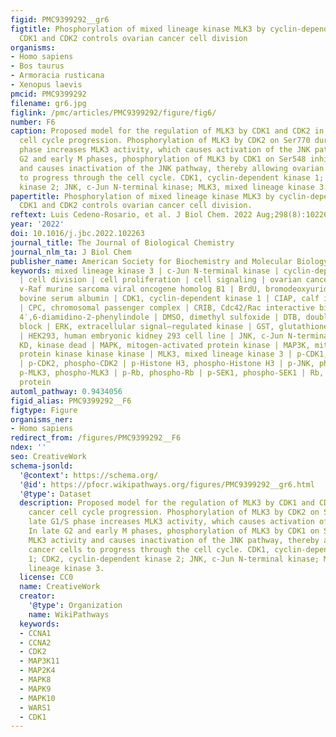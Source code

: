 ```yaml
---
figid: PMC9399292__gr6
figtitle: Phosphorylation of mixed lineage kinase MLK3 by cyclin-dependent kinases
  CDK1 and CDK2 controls ovarian cancer cell division
organisms:
- Homo sapiens
- Bos taurus
- Armoracia rusticana
- Xenopus laevis
pmcid: PMC9399292
filename: gr6.jpg
figlink: /pmc/articles/PMC9399292/figure/fig6/
number: F6
caption: Proposed model for the regulation of MLK3 by CDK1 and CDK2 in ovarian cancer
  cell cycle progression. Phosphorylation of MLK3 by CDK2 on Ser770 during late G1/S
  phase increases MLK3 activity, which causes activation of the JNK pathway. In late
  G2 and early M phases, phosphorylation of MLK3 by CDK1 on Ser548 inhibits MLK3 activity
  and causes inactivation of the JNK pathway, thereby allowing ovarian cancer cells
  to progress through the cell cycle. CDK1, cyclin-dependent kinase 1; CDK2, cyclin-dependent
  kinase 2; JNK, c-Jun N-terminal kinase; MLK3, mixed lineage kinase 3.
papertitle: Phosphorylation of mixed lineage kinase MLK3 by cyclin-dependent kinases
  CDK1 and CDK2 controls ovarian cancer cell division.
reftext: Luis Cedeno-Rosario, et al. J Biol Chem. 2022 Aug;298(8):102263.
year: '2022'
doi: 10.1016/j.jbc.2022.102263
journal_title: The Journal of Biological Chemistry
journal_nlm_ta: J Biol Chem
publisher_name: American Society for Biochemistry and Molecular Biology
keywords: mixed lineage kinase 3 | c-Jun N-terminal kinase | cyclin-dependent kinase
  | cell division | cell proliferation | cell signaling | ovarian cancer | B-Raf,
  v-Raf murine sarcoma viral oncogene homolog B1 | BrdU, bromodeoxyuridine | BSA,
  bovine serum albumin | CDK1, cyclin-dependent kinase 1 | CIAP, calf intestinal phosphatase
  | CPC, chromosomal passenger complex | CRIB, Cdc42/Rac interactive binding | DAPI,
  4′,6-diamidino-2-phenylindole | DMSO, dimethyl sulfoxide | DTB, double thymidine
  block | ERK, extracellular signal–regulated kinase | GST, glutathione-S-transferase
  | HEK293, human embryonic kidney 293 cell line | JNK, c-Jun N-terminal kinase |
  KD, kinase dead | MAPK, mitogen-activated protein kinase | MAP3K, mitogen-activated
  protein kinase kinase kinase | MLK3, mixed lineage kinase 3 | p-CDK1, phospho-CDK1
  | p-CDK2, phospho-CDK2 | p-Histone H3, phospho-Histone H3 | p-JNK, phospho-JNK |
  p-MLK3, phospho-MLK3 | p-Rb, phospho-Rb | p-SEK1, phospho-SEK1 | Rb, retinoblastoma
  protein
automl_pathway: 0.9434056
figid_alias: PMC9399292__F6
figtype: Figure
organisms_ner:
- Homo sapiens
redirect_from: /figures/PMC9399292__F6
ndex: ''
seo: CreativeWork
schema-jsonld:
  '@context': https://schema.org/
  '@id': https://pfocr.wikipathways.org/figures/PMC9399292__gr6.html
  '@type': Dataset
  description: Proposed model for the regulation of MLK3 by CDK1 and CDK2 in ovarian
    cancer cell cycle progression. Phosphorylation of MLK3 by CDK2 on Ser770 during
    late G1/S phase increases MLK3 activity, which causes activation of the JNK pathway.
    In late G2 and early M phases, phosphorylation of MLK3 by CDK1 on Ser548 inhibits
    MLK3 activity and causes inactivation of the JNK pathway, thereby allowing ovarian
    cancer cells to progress through the cell cycle. CDK1, cyclin-dependent kinase
    1; CDK2, cyclin-dependent kinase 2; JNK, c-Jun N-terminal kinase; MLK3, mixed
    lineage kinase 3.
  license: CC0
  name: CreativeWork
  creator:
    '@type': Organization
    name: WikiPathways
  keywords:
  - CCNA1
  - CCNA2
  - CDK2
  - MAP3K11
  - MAP2K4
  - MAPK8
  - MAPK9
  - MAPK10
  - WARS1
  - CDK1
---
```

